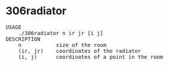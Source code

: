 # 306radiator
<pre>
USAGE
    ./306radiator n ir jr [i j]
DESCRIPTION
    n           size of the room
    (ir, jr)    coordinates of the radiator
    (i, j)      coordinates of a point in the room
</pre>